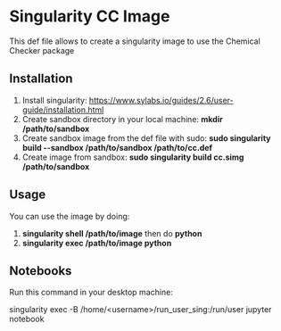 # Singularity CC Image

This def file allows to create a singularity image to use the Chemical Checker package

## Installation

1. Install singularity:  https://www.sylabs.io/guides/2.6/user-guide/installation.html
2. Create sandbox directory in your local machine: **mkdir /path/to/sandbox**
3. Create sandbox image from the def file with sudo: **sudo singularity build --sandbox /path/to/sandbox /path/to/cc.def**
4. Create image from sandbox: **sudo singularity build cc.simg  /path/to/sandbox**


## Usage

You can use the image by doing:

1. **singularity shell /path/to/image** then do **python**
2. **singularity exec /path/to/image python**

## Notebooks

Run this command in your desktop machine:

singularity exec -B /home/\<username>/run_user_sing:/run/user <path-to-image> jupyter notebook